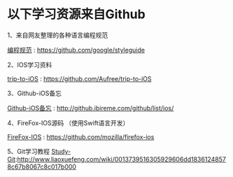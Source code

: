 # 以下学习资源来自Github
1、来自网友整理的各种语言编程规范

[编程规范](https://github.com/google/styleguide) : https://github.com/google/styleguide

2、IOS学习资料

[trip-to-iOS](https://github.com/Aufree/trip-to-iOS) : https://github.com/Aufree/trip-to-iOS

3、Github-iOS备忘

[Github-iOS备忘](http://github.ibireme.com/github/list/ios/) : http://github.ibireme.com/github/list/ios/

4、FireFox-IOS源码 （使用Swift语言开发）

[FireFox-IOS](https://github.com/mozilla/firefox-ios) : https://github.com/mozilla/firefox-ios

5、Git学习教程
[Study-Git](http://www.liaoxuefeng.com/wiki/0013739516305929606dd18361248578c67b8067c8c017b000):http://www.liaoxuefeng.com/wiki/0013739516305929606dd18361248578c67b8067c8c017b000

